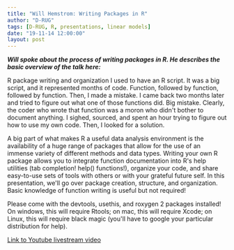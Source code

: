 ```yaml
---
title: "Will Hemstrom: Writing Packages in R"
author: "D-RUG"
tags: [D-RUG, R, presentations, linear models]
date: "19-11-14 12:00:00"
layout: post
---
```


**_Will spoke about the process of writing packages in R. He describes the basic overview of the talk here:_**

R package writing and organization
I used to have an R script. It was a big script, and it represented months of code. Function, followed by function, followed by function. Then, I made a mistake. I came back two months later and tried to figure out what one of those functions did. Big mistake. Clearly, the coder who wrote that function was a moron who didn't bother to document anything. I sighed, sourced, and spent an hour trying to figure out how to use my own code. Then, I looked for a solution.

A big part of what makes R a useful data analysis environment is the availability of a huge range of packages that allow for the use of an immense variety of different methods and data types. Writing your own R package allows you to integrate function documentation into R's help utilities (tab completion! help() functions!), organize your code, and share easy-to-use sets of tools with others or with your grateful future self. In this presentation, we'll go over package creation, structure, and organization. Basic knowledge of function writing is useful but not required!

Please come with the devtools, usethis, and roxygen 2 packages installed! On windows, this will require Rtools; on mac, this will require Xcode; on Linux, this will require black magic (you'll have to google your particular distribution for help).

[Link to Youtube livestream video](https://youtu.be/bie1vrzXvf4)